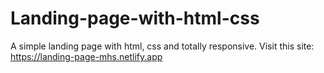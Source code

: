 # Landing-page-with-html-css

A simple landing page with html, css and totally responsive.
Visit this site: https://landing-page-mhs.netlify.app

